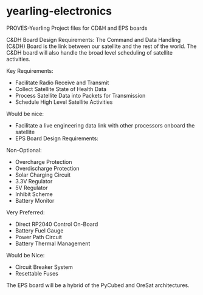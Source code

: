 # yearling-electronics
PROVES-Yearling Project files for CD&amp;H and EPS boards

C&DH Board Design Requirements: 
The Command and Data Handling (C&DH) Board is the link between our satellite and the rest of the world. The C&DH board will also handle the broad level scheduling of satellite activities. 

Key Requirements: 

- Facilitate Radio Receive and Transmit 
- Collect Satellite State of Health Data 
- Process Satellite Data into Packets for Transmission 
- Schedule High Level Satellite Activities 

Would be nice: 
- Facilitate a live engineering data link with other processors onboard the satellite 
- EPS Board Design Requirements: 

Non-Optional:
- Overcharge Protection
- Overdischarge Protection
- Solar Charging Circuit 
- 3.3V Regulator
- 5V Regulator 
- Inhibit Scheme 
- Battery Monitor

Very Preferred:
- Direct RP2040 Control On-Board 
- Battery Fuel Gauge 
- Power Path Circuit
- Battery Thermal Management 

Would be Nice:
- Circuit Breaker System 
- Resettable Fuses 

The EPS board will be a hybrid of the PyCubed and OreSat architectures.

